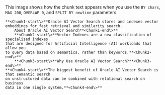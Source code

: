 # 

This image shows how the chunk text appears when you use the `BY chars`, `MAX 200`, `OVERLAP 0`, and `SPLIT BY newline` parameters.

```
**<Chunk1-start\>**Oracle AI Vector Search stores and indexes vector embeddings for fast retrieval and similarity search.
    About Oracle AI Vector Search**<Chunk1-end\>**
    **<Chunk2-start\>**Vector Indexes are a new classification of specialized indexes 
that are designed for Artificial Intelligence (AI) workloads that allow you 
to query data based on semantics, rather than keywords.**<Chunk2-end\>**
    **<Chunk3-start\>**Why Use Oracle AI Vector Search?**<Chunk3-end\>**
**<Chunk4-start\>**The biggest benefit of Oracle AI Vector Search is that semantic search 
on unstructured data can be combined with relational search on business 
data in one single system.**<Chunk4-end\>**
```

